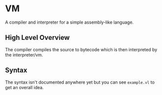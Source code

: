 # VM

A compiler and interpreter for a simple assembly-like language.

## High Level Overview

The compiler compiles the source to bytecode which is then interpreted by the interpreter/vm.

## Syntax

The syntax isn't documented anywhere yet but you can see `example.vl` to get an overall idea.
